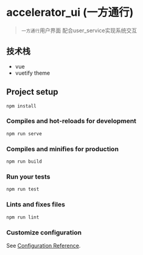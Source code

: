 # accelerator_ui (一方通行)
> `一方通行`用户界面
> 配合user_service实现系统交互

## 技术栈
- vue
- vuetify theme

## Project setup
```
npm install
```

### Compiles and hot-reloads for development
```
npm run serve
```

### Compiles and minifies for production
```
npm run build
```

### Run your tests
```
npm run test
```

### Lints and fixes files
```
npm run lint
```

### Customize configuration
See [Configuration Reference](https://cli.vuejs.org/config/).
